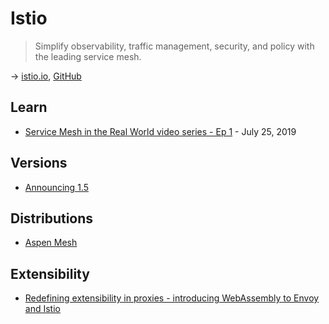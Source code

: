 # Istio

> Simplify observability, traffic management, security, and policy with the leading service mesh.

→ [istio.io](https://istio.io/), [GitHub](https://github.com/istio/istio)

## Learn

- [Service Mesh in the Real World video series - Ep 1](https://www.youtube.com/watch?v=hjTLSaK4PH8&feature=youtu.be) - July 25, 2019

## Versions

- [Announcing 1.5](https://istio.io/news/releases/1.5.x/announcing-1.5/)

## Distributions

- [Aspen Mesh](https://aspenmesh.io/)

## Extensibility

- [Redefining extensibility in proxies - introducing WebAssembly to Envoy and Istio](https://istio.io/blog/2020/wasm-announce/)
